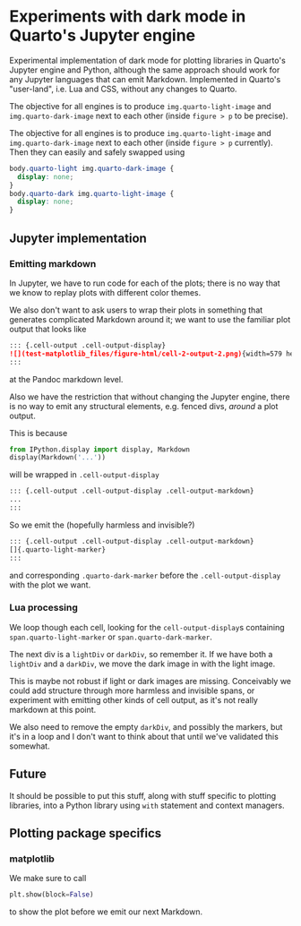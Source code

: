 # Experiments with dark mode in Quarto's Jupyter engine

Experimental implementation of dark mode for plotting libraries in Quarto's Jupyter engine and Python, although the same approach should work for any Jupyter languages that can emit Markdown. Implemented in Quarto's "user-land", i.e. Lua and CSS, without any changes to Quarto.

The objective for all engines is to produce `img.quarto-light-image` and `img.quarto-dark-image` next to each other (inside `figure > p` to be precise).

The objective for all engines is to produce `img.quarto-light-image` and `img.quarto-dark-image` next to each other (inside `figure > p` currently). Then they can easily and safely swapped using

```css
body.quarto-light img.quarto-dark-image {
  display: none;
}
body.quarto-dark img.quarto-light-image {
  display: none;
}
```

## Jupyter implementation

### Emitting markdown

In Jupyter, we have to run code for each of the plots; there is no way that we know to replay plots with different color themes.

We also don't want to ask users to wrap their plots in something that generates complicated Markdown around it; we want to use the familiar plot output that looks like

```markdown
::: {.cell-output .cell-output-display}
![](test-matplotlib_files/figure-html/cell-2-output-2.png){width=579 height=431}
:::
```

at the Pandoc markdown level.

Also we have the restriction that without changing the Jupyter engine, there is no way to emit any structural elements, e.g. fenced divs, _around_ a plot output.

This is because

```python
from IPython.display import display, Markdown
display(Markdown('...'))
```

will be wrapped in `.cell-output-display`

```markdown
::: {.cell-output .cell-output-display .cell-output-markdown}
...
:::
```

So we emit the (hopefully harmless and invisible?)

```markdown
::: {.cell-output .cell-output-display .cell-output-markdown}
[]{.quarto-light-marker}
:::
```

and corresponding `.quarto-dark-marker` before the `.cell-output-display` with the plot we want.

### Lua processing

We loop though each cell, looking for the `cell-output-display`s containing `span.quarto-light-marker` or `span.quarto-dark-marker`.

The next div is a `lightDiv` or `darkDiv`, so remember it. If we have both a `lightDiv` and a `darkDiv`, we move the dark image in with the light image.

This is maybe not robust if light or dark images are missing. Conceivably we could add structure through more harmless and invisible spans, or experiment with emitting other kinds of cell output, as it's not really markdown at this point.

We also need to remove the empty `darkDiv`, and possibly the markers, but it's in a loop and I don't want to think about that until we've validated this somewhat.

## Future

It should be possible to put this stuff, along with stuff specific to plotting libraries, into a Python library using `with` statement and context managers.

## Plotting package specifics

### matplotlib

We make sure to call

```py
plt.show(block=False)
```

to show the plot before we emit our next Markdown.
